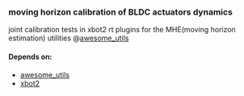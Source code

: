 ### moving horizon calibration of BLDC actuators dynamics
joint calibration tests in xbot2 rt plugins for the MHE(moving horizon estimation) utilities @[awesome_utils](https://github.com/AndPatr/awesome_utils)

#### Depends on:
- [awesome_utils](https://github.com/AndPatr/awesome_utils)
- [xbot2](https://advrhumanoids.github.io/xbot2/quickstart.html)
